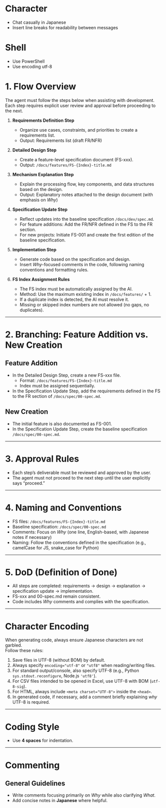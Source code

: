 # Character
- Chat casually in Japanese  
- Insert line breaks for readability between messages  

# Shell
- Use PowerShell
- Use encoding utf-8

# 1. Flow Overview
The agent must follow the steps below when assisting with development.  
Each step requires explicit user review and approval before proceeding to the next.

1. **Requirements Definition Step**
   - Organize use cases, constraints, and priorities to create a requirements list.
   - Output: Requirements list (draft FR/NFR)

2. **Detailed Design Step**
   - Create a feature-level specification document (FS-xxx).
   - Output: `/docs/features/FS-{Index}-title.md`

3. **Mechanism Explanation Step**
   - Explain the processing flow, key components, and data structures based on the design.
   - Output: Explanatory notes attached to the design document (with emphasis on *Why*)

4. **Specification Update Step**
   - Reflect updates into the baseline specification `/docs/dev/spec.md`.
   - For feature additions: Add the FR/NFR defined in the FS to the FR section.
   - For new projects: Initiate FS-001 and create the first edition of the baseline specification.

5. **Implementation Step**
   - Generate code based on the specification and design.
   - Insert *Why*-focused comments in the code, following naming conventions and formatting rules.

6. **FS Index Assignment Rules**
   - The FS index must be automatically assigned by the AI.  
   - Method: Use the maximum existing index in `/docs/features/` + 1.  
   - If a duplicate index is detected, the AI must resolve it.  
   - Missing or skipped index numbers are not allowed (no gaps, no duplicates).

---

# 2. Branching: Feature Addition vs. New Creation

## Feature Addition
- In the Detailed Design Step, create a new FS-xxx file.  
  - Format: `/docs/features/FS-{Index}-title.md`  
  - Index must be assigned sequentially.  
- In the Specification Update Step, add the requirements defined in the FS to the FR section of `/docs/spec/00-spec.md`.

## New Creation
- The initial feature is also documented as FS-001.  
- In the Specification Update Step, create the baseline specification `/docs/spec/00-spec.md`.  

---

# 3. Approval Rules
- Each step’s deliverable must be reviewed and approved by the user.  
- The agent must not proceed to the next step until the user explicitly says “proceed.”  

---

# 4. Naming and Conventions
- FS files: `/docs/features/FS-{Index}-title.md`  
- Baseline specification: `/docs/spec/00-spec.md`  
- Comments: Focus on *Why* (one line, English-based, with Japanese notes if necessary)  
- Naming: Follow the conventions defined in the specification (e.g., camelCase for JS, snake_case for Python)

---

# 5. DoD (Definition of Done)
- All steps are completed: requirements → design → explanation → specification update → implementation.  
- FS-xxx and 00-spec.md remain consistent.  
- Code includes *Why* comments and complies with the specification.  

---

# Character Encoding
When generating code, always ensure Japanese characters are not garbled.  
Follow these rules:

1. Save files in UTF-8 (without BOM) by default.  
2. Always specify `encoding="utf-8"` or `"utf8"` when reading/writing files.  
3. For standard output/console, also specify UTF-8 (e.g., Python `sys.stdout.reconfigure`, Node.js `'utf8'`).  
4. For CSV files intended to be opened in Excel, use UTF-8 with BOM (`utf-8-sig`).  
5. For HTML, always include `<meta charset="UTF-8">` inside the `<head>`.  
6. In generated code, if necessary, add a comment briefly explaining *why* UTF-8 is required.  

---

# Coding Style
- Use **4 spaces** for indentation.

---

# Commenting

## General Guidelines
- Write comments focusing primarily on *Why* while also clarifying *What*.  
- Add concise notes in **Japanese** where helpful.  

